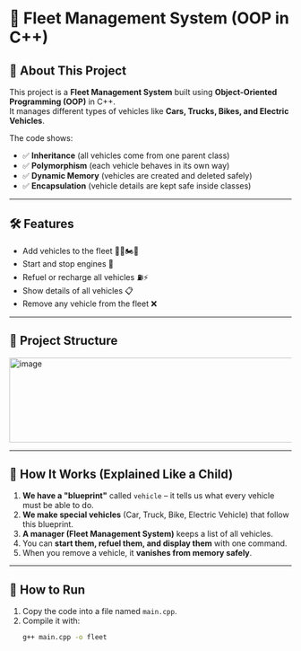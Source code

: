 # 🚗 Fleet Management System (OOP in C++)

## 📌 About This Project
This project is a **Fleet Management System** built using **Object-Oriented Programming (OOP)** in C++.  
It manages different types of vehicles like **Cars, Trucks, Bikes, and Electric Vehicles**.

The code shows:
- ✅ **Inheritance** (all vehicles come from one parent class)
- ✅ **Polymorphism** (each vehicle behaves in its own way)
- ✅ **Dynamic Memory** (vehicles are created and deleted safely)
- ✅ **Encapsulation** (vehicle details are kept safe inside classes)

---

## 🛠️ Features
- Add vehicles to the fleet 🚗🚚🏍️🔋  
- Start and stop engines 🔑  
- Refuel or recharge all vehicles ⛽⚡  
- Show details of all vehicles 📋  
- Remove any vehicle from the fleet ❌  

---

## 📂 Project Structure
<img width="704" height="151" alt="image" src="https://github.com/user-attachments/assets/477ae292-102d-45b8-a89e-29a169562196" />

---

## 👶 How It Works (Explained Like a Child)
1. **We have a "blueprint"** called `vehicle` – it tells us what every vehicle must be able to do.  
2. **We make special vehicles** (Car, Truck, Bike, Electric Vehicle) that follow this blueprint.  
3. **A manager (Fleet Management System)** keeps a list of all vehicles.  
4. You can **start them, refuel them, and display them** with one command.  
5. When you remove a vehicle, it **vanishes from memory safely**.  

---

## 🚀 How to Run
1. Copy the code into a file named `main.cpp`.  
2. Compile it with:  
   ```bash
   g++ main.cpp -o fleet

